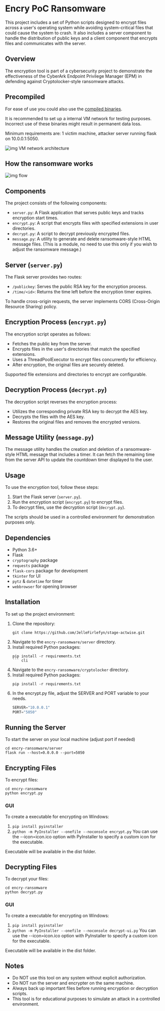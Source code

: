 # Encry PoC Ransomware

This project includes a set of Python scripts designed to encrypt files across a user's operating system while avoiding system-critical files that could cause the system to crash. It also includes a server component to handle the distribution of public keys and a client component that encrypts files and communicates with the server.

## Overview

The encryption tool is part of a cybersecurity project to demonstrate the effectiveness of the CyberArk Endpoint Privilege Manager (EPM) in defending against Cryptolocker-style ransomware attacks.

## Precompiled 

For ease of use you could also use the [compiled binaries](https://github.com/JelleFirlefyn/stage-actwise/releases).

It is recommended to set up a internal VM network for testing purposes. Incorrect use of these binaries might result in permanent data loss.

Minimum requirements are: 1 victim machine, attacker server running flask on 10.0.0.1:5050.

![img VM network architecture](img/network-infrastructure.png)

## How the ransomware works

![img flow](img/flow.png)

## Components

The project consists of the following components:

- `server.py`: A Flask application that serves public keys and tracks encryption start times.
- `encrypt.py`: A script that encrypts files with specified extensions in user directories.
- `decrypt.py`: A script to decrypt previously encrypted files.
- `message.py`: A utility to generate and delete ransomware-style HTML message files. (This is a module, no need to use this only if you wish to adjust the ransomware message.)

## Server (`server.py`)

The Flask server provides two routes:
- `/publickey`: Serves the public RSA key for the encryption process.
- `/time/<id>`: Returns the time left before the encryption timer expires.

To handle cross-origin requests, the server implements CORS (Cross-Origin Resource Sharing) policy.

## Encryption Process (`encrypt.py`)

The encryption script operates as follows:
- Fetches the public key from the server.
- Encrypts files in the user's directories that match the specified extensions.
- Uses a ThreadPoolExecutor to encrypt files concurrently for efficiency.
- After encryption, the original files are securely deleted.

Supported file extensions and directories to encrypt are configurable.

## Decryption Process (`decrypt.py`)

The decryption script reverses the encryption process:
- Utilizes the corresponding private RSA key to decrypt the AES key.
- Decrypts the files with the AES key.
- Restores the original files and removes the encrypted versions.

## Message Utility (`message.py`)

The message utility handles the creation and deletion of a ransomware-style HTML message that includes a timer. It can fetch the remaining time from the server API to update the countdown timer displayed to the user.

## Usage

To use the encryption tool, follow these steps:
1. Start the Flask server (`server.py`).
2. Run the encryption script (`encrypt.py`) to encrypt files.
3. To decrypt files, use the decryption script (`decrypt.py`).

The scripts should be used in a controlled environment for demonstration purposes only.

## Dependencies

- Python 3.6+
- Flask
- `cryptography` package
- `requests` package
- `flask-cors` package for development
- `tkinter` for UI
- `pytz` & `datetime` for timer
- `webbrowser` for opening browser

## Installation

To set up the project environment:

1. Clone the repository:
    ``` cli
    git clone https://github.com/JelleFirlefyn/stage-actwise.git
    ```
1. Navigate to the `encry-ransomware/server` directory.
1. Install required Python packages:
    ```
    pip install -r requirements.txt
    ``` cli
1. Navigate to the `encry-ransomware/cryptolocker` directory.
1. Install required Python packages:
    ``` cli
    pip install -r requirements.txt
    ```
1. In the encrypt.py file, adjust the SERVER and PORT variable to your needs.
    ``` python
    SERVER="10.0.0.1"
    PORT="5050"
    ```

## Running the Server

To start the server on your local machine (adjust port if needed)
```
cd encry-ransomware/server
flask run --host=0.0.0.0 --port=5050
```

## Encrypting Files

To encrypt files:
```
cd encry-ransomware
python encrypt.py
```

### GUI

To create a executable for encrypting on Windows:
 1. ```pip install pyinstaller```
 1. ```python -m PyInstaller --onefile --noconsole encrypt.py```
 You can use the --icon=icon.ico option with PyInstaller to specify a custom icon for the executable.

Executable will be available in the dist folder.


## Decrypting Files

To decrypt your files:
```
cd encry-ransomware
python decrypt.py
```

### GUI

To create a executable for encrypting on Windows:
 1. ```pip install pyinstaller```
 1. ```python -m PyInstaller --onefile --noconsole decrypt-ui.py```
 You can use the --icon=icon.ico option with PyInstaller to specify a custom icon for the executable.

Executable will be available in the dist folder.

## Notes

- Do NOT use this tool on any system without explicit authorization.
- Do NOT run the server and encrypter on the same machine.
- Always back up important files before running encryption or decryption scripts.
- This tool is for educational purposes to simulate an attack in a controlled environment.
